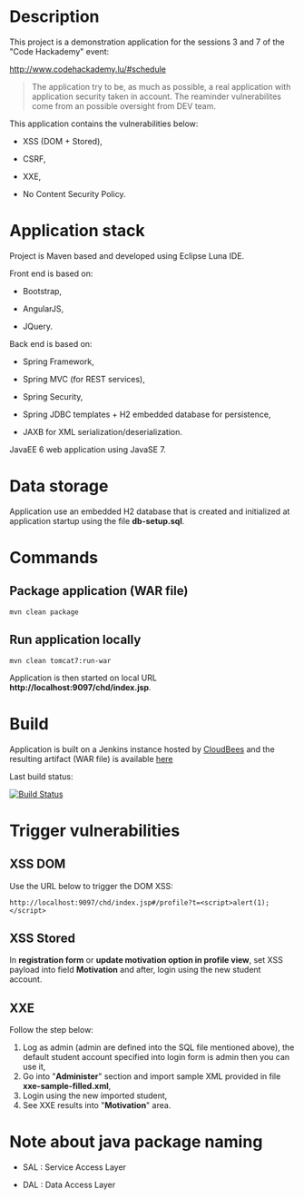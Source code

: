 # Description

This project is a demonstration application for the sessions 3 and 7 of the "Code Hackademy" event: 

http://www.codehackademy.lu/#schedule

> The application try to be, as much as possible, a real application with application security taken in account. The reaminder vulnerabilites come from an possible oversight from DEV team.

This application contains the vulnerabilities below:

* XSS (DOM + Stored),

* CSRF,

* XXE,

* No Content Security Policy.

# Application stack

Project is Maven based and developed using Eclipse Luna IDE.

Front end is based on:

* Bootstrap,

* AngularJS,

* JQuery.


Back end is based on:

* Spring Framework,

* Spring MVC (for REST services),

* Spring Security,

* Spring JDBC templates + H2 embedded database for persistence,

* JAXB for XML serialization/deserialization.


JavaEE 6 web application using JavaSE 7. 


# Data storage

Application use an embedded H2 database that is created and initialized at application startup using the file **db-setup.sql**.


# Commands

## Package application (WAR file)

```
mvn clean package
```

## Run application locally

```
mvn clean tomcat7:run-war
```

Application is then started on local URL **http://localhost:9097/chd/index.jsp**.


# Build

Application is built on a Jenkins instance hosted by [CloudBees](https://www.cloudbees.com) and the resulting artifact (WAR file) is available [here](https://righettod.ci.cloudbees.com/job/CodeHackademyDemoLabs/lastSuccessfulBuild/artifact/target/chd.war) 

Last build status:

[![Build Status](https://righettod.ci.cloudbees.com/buildStatus/icon?job=CodeHackademyDemoLabs)](https://righettod.ci.cloudbees.com/job/CodeHackademyDemoLabs/)


# Trigger vulnerabilities

## XSS DOM

Use the URL below to trigger the DOM XSS:

```
http://localhost:9097/chd/index.jsp#/profile?t=<script>alert(1);</script>

``` 

## XSS Stored

In **registration form** or **update motivation option in profile view**, set XSS payload into field **Motivation** and after, login using the new student account.

## XXE

Follow the step below:

1. Log as admin (admin are defined into the SQL file mentioned above), the default student account specified into login form is admin then you can use it,
2. Go into "**Administer**" section and import sample XML provided in file **xxe-sample-filled.xml**,
3. Login using the new imported student,
4. See XXE results into "**Motivation**" area.


# Note about java package naming

* SAL : Service Access Layer

* DAL : Data Access Layer
